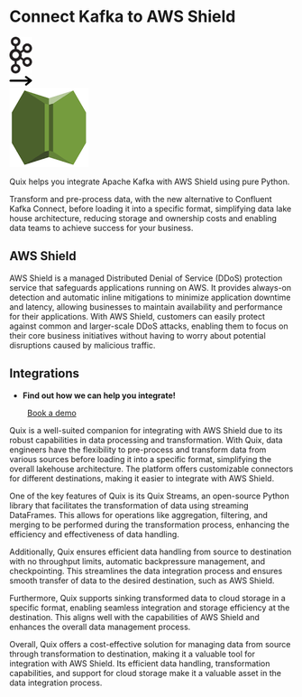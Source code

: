 # Connect Kafka to AWS Shield

<div class="connect-images cards blog-grid-card" markdown>
<div>
<img src="../images/kafka_logo.png" width="40px" />
</div>
<div>
<img src="../images/arrow.svg" width="40px" />
</div>
<div>
<img src="./images/aws-shield_1.jpg" />
</div>
</div>

Quix helps you integrate Apache Kafka with AWS Shield using pure Python.

Transform and pre-process data, with the new alternative to Confluent Kafka Connect, before loading it into a specific format, simplifying data lake house architecture, reducing storage and ownership costs and enabling data teams to achieve success for your business.

## AWS Shield

AWS Shield is a managed Distributed Denial of Service (DDoS) protection service that safeguards applications running on AWS. It provides always-on detection and automatic inline mitigations to minimize application downtime and latency, allowing businesses to maintain availability and performance for their applications. With AWS Shield, customers can easily protect against common and larger-scale DDoS attacks, enabling them to focus on their core business initiatives without having to worry about potential disruptions caused by malicious traffic.

## Integrations

<div class="grid cards" markdown>

- __Find out how we can help you integrate!__

    <a class="md-button md-button--primary" href="https://share.hsforms.com/1iW0TmZzKQMChk0lxd_tGiw4yjw2?__hstc=175542013.2303933fbd746c0ac86d9ccbe9bc9100.1728383268831.1729603416735.1729620918855.31&__hssc=175542013.1.1729620918855&__hsfp=2132701734" target="_blank" style="margin:.5rem;">Book a demo</a>

</div>


Quix is a well-suited companion for integrating with AWS Shield due to its robust capabilities in data processing and transformation. With Quix, data engineers have the flexibility to pre-process and transform data from various sources before loading it into a specific format, simplifying the overall lakehouse architecture. The platform offers customizable connectors for different destinations, making it easier to integrate with AWS Shield.

One of the key features of Quix is its Quix Streams, an open-source Python library that facilitates the transformation of data using streaming DataFrames. This allows for operations like aggregation, filtering, and merging to be performed during the transformation process, enhancing the efficiency and effectiveness of data handling.

Additionally, Quix ensures efficient data handling from source to destination with no throughput limits, automatic backpressure management, and checkpointing. This streamlines the data integration process and ensures smooth transfer of data to the desired destination, such as AWS Shield.

Furthermore, Quix supports sinking transformed data to cloud storage in a specific format, enabling seamless integration and storage efficiency at the destination. This aligns well with the capabilities of AWS Shield and enhances the overall data management process.

Overall, Quix offers a cost-effective solution for managing data from source through transformation to destination, making it a valuable tool for integration with AWS Shield. Its efficient data handling, transformation capabilities, and support for cloud storage make it a valuable asset in the data integration process.

